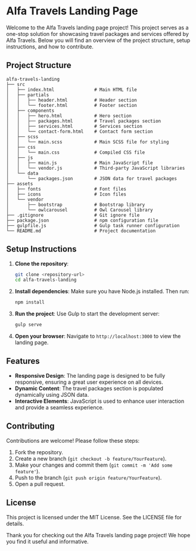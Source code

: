 # Alfa Travels Landing Page

Welcome to the Alfa Travels landing page project! This project serves as a one-stop solution for showcasing travel packages and services offered by Alfa Travels. Below you will find an overview of the project structure, setup instructions, and how to contribute.

## Project Structure

```
alfa-travels-landing
├── src
│   ├── index.html               # Main HTML file
│   ├── partials
│   │   ├── header.html          # Header section
│   │   └── footer.html          # Footer section
│   ├── components
│   │   ├── hero.html            # Hero section
│   │   ├── packages.html        # Travel packages section
│   │   ├── services.html        # Services section
│   │   └── contact-form.html    # Contact form section
│   ├── scss
│   │   └── main.scss            # Main SCSS file for styling
│   ├── css
│   │   └── main.css             # Compiled CSS file
│   ├── js
│   │   ├── main.js              # Main JavaScript file
│   │   └── vendor.js            # Third-party JavaScript libraries
│   └── data
│       └── packages.json        # JSON data for travel packages
├── assets
│   ├── fonts                    # Font files
│   ├── icons                    # Icon files
│   └── vendor
│       ├── bootstrap            # Bootstrap library
│       └── owlcarousel          # Owl Carousel library
├── .gitignore                   # Git ignore file
├── package.json                 # npm configuration file
├── gulpfile.js                  # Gulp task runner configuration
└── README.md                    # Project documentation
```

## Setup Instructions

1. **Clone the repository**:
   ```bash
   git clone <repository-url>
   cd alfa-travels-landing
   ```

2. **Install dependencies**:
   Make sure you have Node.js installed. Then run:
   ```bash
   npm install
   ```

3. **Run the project**:
   Use Gulp to start the development server:
   ```bash
   gulp serve
   ```

4. **Open your browser**:
   Navigate to `http://localhost:3000` to view the landing page.

## Features

- **Responsive Design**: The landing page is designed to be fully responsive, ensuring a great user experience on all devices.
- **Dynamic Content**: The travel packages section is populated dynamically using JSON data.
- **Interactive Elements**: JavaScript is used to enhance user interaction and provide a seamless experience.

## Contributing

Contributions are welcome! Please follow these steps:

1. Fork the repository.
2. Create a new branch (`git checkout -b feature/YourFeature`).
3. Make your changes and commit them (`git commit -m 'Add some feature'`).
4. Push to the branch (`git push origin feature/YourFeature`).
5. Open a pull request.

## License

This project is licensed under the MIT License. See the LICENSE file for details.

Thank you for checking out the Alfa Travels landing page project! We hope you find it useful and informative.